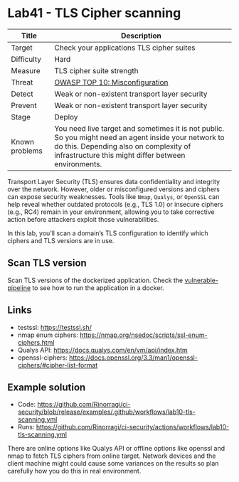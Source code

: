 # Lab41 - TLS Cipher scanning

| Title          | Description                                                                                                                                                                                            |
| -------------- | ------------------------------------------------------------------------------------------------------------------------------------------------------------------------------------------------------ |
| Target         | Check your applications TLS cipher suites                                                                                                                                                              |
| Difficulty     | Hard                                                                                                                                                                                                   |
| Measure        | TLS cipher suite strength                                                                                                                                                                              |
| Threat         | [OWASP TOP 10: Misconfiguration](https://owasp.org/Top10/A02_2021-Cryptographic_Failures/)                                                                                                             |
| Detect         | Weak or non-existent transport layer security                                                                                                                                                          |
| Prevent        | Weak or non-existent transport layer security                                                                                                                                                          |
| Stage          | Deploy                                                                                                                                                                                                 |
| Known problems | You need live target and sometimes it is not public. So you might need an agent inside your network to do this. Depending also on complexity of infrastructure this might differ between environments. |

Transport Layer Security (TLS) ensures data confidentiality and integrity over the network. However, older or misconfigured versions and ciphers can expose security weaknesses. Tools like `Nmap`, `Qualys`, or `OpenSSL` can help reveal whether outdated protocols (e.g., TLS 1.0) or insecure ciphers (e.g., RC4) remain in your environment, allowing you to take corrective action before attackers exploit those vulnerabilities.

In this lab, you’ll scan a domain’s TLS configuration to identify which ciphers and TLS versions are in use.

## Scan TLS version

Scan TLS versions of the dockerized application. Check the [vulnerable-pipeline](/.github/workflows/vulnerable-pipeline.yml) to see how to run the application in a docker.

## Links

- testssl: <https://testssl.sh/>
- nmap enum ciphers: <https://nmap.org/nsedoc/scripts/ssl-enum-ciphers.html>
- Qualys API: <https://docs.qualys.com/en/vm/api/index.htm>
- openssl-ciphers: <https://docs.openssl.org/3.3/man1/openssl-ciphers/#cipher-list-format>

## Example solution

- Code: <https://github.com/Rinorragi/ci-security/blob/release/examples/.github/workflows/lab10-tls-scanning.yml>
- Runs: <https://github.com/Rinorragi/ci-security/actions/workflows/lab10-tls-scanning.yml>

There are online options like Qualys API or offline options like openssl and nmap to fetch TLS ciphers from online target. Network devices and the client machine might could cause some variances on the results so plan carefully how you do this in real environment.
